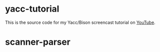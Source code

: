yacc-tutorial
=============

This is the source code for my Yacc/Bison screencast tutorial on [YouTube](https://youtu.be/__-wUHG2rfM). 
# scanner-parser
